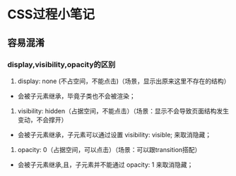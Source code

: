 # CSS过程小笔记

## 容易混淆

### display,visibility,opacity的区别

1. display: none (不占空间，不能点击)（场景，显示出原来这里不存在的结构）
  
- 会被子元素继承，毕竟子类也不会被渲染；

1. visibility: hidden（占据空间，不能点击）（场景：显示不会导致页面结构发生变动，不会撑开）

- 会被子元素继承，子元素可以通过设置 visibility: visible; 来取消隐藏；

1. opacity: 0（占据空间，可以点击）（场景：可以跟transition搭配）

- 会被子元素继承,且，子元素并不能通过 opacity: 1 来取消隐藏；

